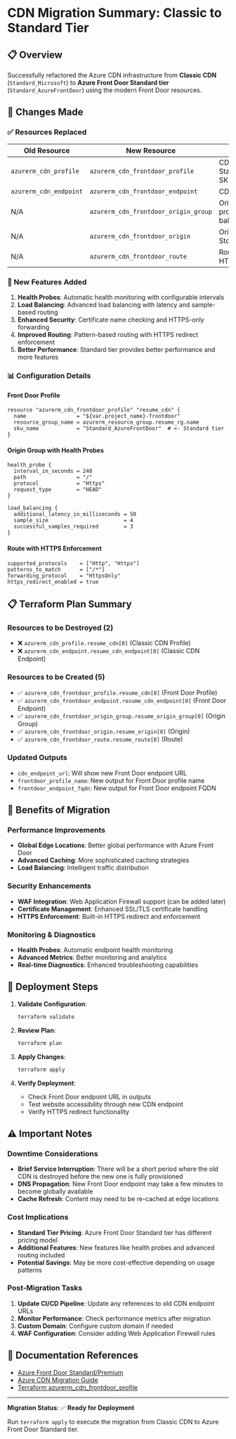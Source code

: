 # CDN Migration Summary: Classic to Standard Tier

## 📋 Overview

Successfully refactored the Azure CDN infrastructure from **Classic CDN** (`Standard_Microsoft`) to **Azure Front Door Standard tier** (`Standard_AzureFrontDoor`) using the modern Front Door resources.

## 🔄 Changes Made

### ✅ Resources Replaced

| **Old Resource** | **New Resource** | **Purpose** |
|------------------|------------------|-------------|
| `azurerm_cdn_profile` | `azurerm_cdn_frontdoor_profile` | CDN Profile with Standard_AzureFrontDoor SKU |
| `azurerm_cdn_endpoint` | `azurerm_cdn_frontdoor_endpoint` | CDN Endpoint |
| N/A | `azurerm_cdn_frontdoor_origin_group` | Origin group with health probes and load balancing |
| N/A | `azurerm_cdn_frontdoor_origin` | Origin pointing to Azure Storage static website |
| N/A | `azurerm_cdn_frontdoor_route` | Route configuration with HTTPS redirect |

### 🚀 New Features Added

1. **Health Probes**: Automatic health monitoring with configurable intervals
2. **Load Balancing**: Advanced load balancing with latency and sample-based routing
3. **Enhanced Security**: Certificate name checking and HTTPS-only forwarding
4. **Improved Routing**: Pattern-based routing with HTTPS redirect enforcement
5. **Better Performance**: Standard tier provides better performance and more features

### 📊 Configuration Details

#### Front Door Profile
```hcl
resource "azurerm_cdn_frontdoor_profile" "resume_cdn" {
  name                = "${var.project_name}-frontdoor"
  resource_group_name = azurerm_resource_group.resume_rg.name
  sku_name            = "Standard_AzureFrontDoor"  # <- Standard tier
}
```

#### Origin Group with Health Probes
```hcl
health_probe {
  interval_in_seconds = 240
  path                = "/"
  protocol            = "Https"
  request_type        = "HEAD"
}

load_balancing {
  additional_latency_in_milliseconds = 50
  sample_size                        = 4
  successful_samples_required        = 3
}
```

#### Route with HTTPS Enforcement
```hcl
supported_protocols    = ["Http", "Https"]
patterns_to_match      = ["/*"]
forwarding_protocol    = "HttpsOnly"
https_redirect_enabled = true
```

## 📋 Terraform Plan Summary

### Resources to be Destroyed (2)
- ❌ `azurerm_cdn_profile.resume_cdn[0]` (Classic CDN Profile)
- ❌ `azurerm_cdn_endpoint.resume_cdn_endpoint[0]` (Classic CDN Endpoint)

### Resources to be Created (5)
- ✅ `azurerm_cdn_frontdoor_profile.resume_cdn[0]` (Front Door Profile)
- ✅ `azurerm_cdn_frontdoor_endpoint.resume_cdn_endpoint[0]` (Front Door Endpoint)
- ✅ `azurerm_cdn_frontdoor_origin_group.resume_origin_group[0]` (Origin Group)
- ✅ `azurerm_cdn_frontdoor_origin.resume_origin[0]` (Origin)
- ✅ `azurerm_cdn_frontdoor_route.resume_route[0]` (Route)

### Updated Outputs
- `cdn_endpoint_url`: Will show new Front Door endpoint URL
- `frontdoor_profile_name`: New output for Front Door profile name
- `frontdoor_endpoint_fqdn`: New output for Front Door endpoint FQDN

## 🚀 Benefits of Migration

### Performance Improvements
- **Global Edge Locations**: Better global performance with Azure Front Door
- **Advanced Caching**: More sophisticated caching strategies
- **Load Balancing**: Intelligent traffic distribution

### Security Enhancements
- **WAF Integration**: Web Application Firewall support (can be added later)
- **Certificate Management**: Enhanced SSL/TLS certificate handling
- **HTTPS Enforcement**: Built-in HTTPS redirect and enforcement

### Monitoring & Diagnostics
- **Health Probes**: Automatic endpoint health monitoring
- **Advanced Metrics**: Better monitoring and analytics
- **Real-time Diagnostics**: Enhanced troubleshooting capabilities

## 📝 Deployment Steps

1. **Validate Configuration**:
   ```bash
   terraform validate
   ```

2. **Review Plan**:
   ```bash
   terraform plan
   ```

3. **Apply Changes**:
   ```bash
   terraform apply
   ```

4. **Verify Deployment**:
   - Check Front Door endpoint URL in outputs
   - Test website accessibility through new CDN endpoint
   - Verify HTTPS redirect functionality

## ⚠️ Important Notes

### Downtime Considerations
- **Brief Service Interruption**: There will be a short period where the old CDN is destroyed before the new one is fully provisioned
- **DNS Propagation**: New Front Door endpoint may take a few minutes to become globally available
- **Cache Refresh**: Content may need to be re-cached at edge locations

### Cost Implications
- **Standard Tier Pricing**: Azure Front Door Standard tier has different pricing model
- **Additional Features**: New features like health probes and advanced routing included
- **Potential Savings**: May be more cost-effective depending on usage patterns

### Post-Migration Tasks
1. **Update CI/CD Pipeline**: Update any references to old CDN endpoint URLs
2. **Monitor Performance**: Check performance metrics after migration
3. **Custom Domain**: Configure custom domain if needed
4. **WAF Configuration**: Consider adding Web Application Firewall rules

## 🔗 Documentation References

- [Azure Front Door Standard/Premium](https://docs.microsoft.com/en-us/azure/frontdoor/)
- [Azure CDN Migration Guide](https://docs.microsoft.com/en-us/azure/cdn/cdn-migrate)
- [Terraform azurerm_cdn_frontdoor_profile](https://registry.terraform.io/providers/hashicorp/azurerm/latest/docs/resources/cdn_frontdoor_profile)

---

**Migration Status**: ✅ **Ready for Deployment**

Run `terraform apply` to execute the migration from Classic CDN to Azure Front Door Standard tier.
